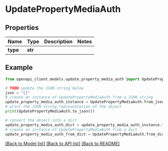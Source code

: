 # UpdatePropertyMediaAuth


## Properties

Name | Type | Description | Notes
------------ | ------------- | ------------- | -------------
**type** | **str** |  | 

## Example

```python
from openapi_client.models.update_property_media_auth import UpdatePropertyMediaAuth

# TODO update the JSON string below
json = "{}"
# create an instance of UpdatePropertyMediaAuth from a JSON string
update_property_media_auth_instance = UpdatePropertyMediaAuth.from_json(json)
# print the JSON string representation of the object
print(UpdatePropertyMediaAuth.to_json())

# convert the object into a dict
update_property_media_auth_dict = update_property_media_auth_instance.to_dict()
# create an instance of UpdatePropertyMediaAuth from a dict
update_property_media_auth_from_dict = UpdatePropertyMediaAuth.from_dict(update_property_media_auth_dict)
```
[[Back to Model list]](../README.md#documentation-for-models) [[Back to API list]](../README.md#documentation-for-api-endpoints) [[Back to README]](../README.md)


